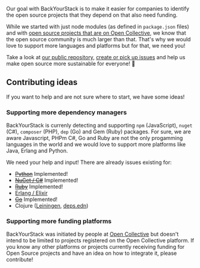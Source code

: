 Our goal with BackYourStack is to make it easier for companies to identify the open source projects that they depend on that also need funding.

While we started with just node modules (as defined in `package.json` files) and with [open source projects that are on Open Collective](https://opencollective.com/opensource), we know that the open source community is much larger than that. That's why we would love to support more languages and platforms but for that, we need you!

Take a look at [our public repository](https://github.com/backyourstack/backyourstack), [create or pick up issues](https://github.com/backyourstack/backyourstack/issues) and help us make open source more sustainable for everyone! 🙌

## Contributing ideas

If you want to help and are not sure where to start, we have some ideas!

### Supporting more dependency managers

BackYourStack is currenly detecting and supporting `npm` (JavaScript), `nuget` (C#), `composer` (PHP), `dep` (Go) and Gem (Ruby) packages. For sure, we are aware Javascript, PHPm C#, Go and Ruby are not the only progamming languages in the world and we would love to support more platforms like Java, Erlang and Python.

We need your help and input! There are already issues existing for:

- <del>[Python](https://github.com/backyourstack/backyourstack/issues/34)</del> Implemented!
- <del>[NuGet / C#](https://github.com/backyourstack/backyourstack/issues/56)</del> Implemented!
- <del>[Ruby](https://github.com/backyourstack/backyourstack/issues/60)</del> Implemented!
- [Erlang / Elixir](https://github.com/backyourstack/backyourstack/issues/68)
- <del>[Go](https://github.com/backyourstack/backyourstack/issues/75)</del> Implemented!
- Clojure ([Leiningen](https://github.com/backyourstack/backyourstack/issues/96), [deps.edn](https://github.com/backyourstack/backyourstack/issues/97))

### Supporting more funding platforms

BackYourStack was initiated by people at [Open Collective](https://opencollective.com) but doesn't intend to be limited to projects registered on the Open Collective platform. If you know any other platforms or projects currently receiving funding for Open Source projects and have an idea on how to integrate it, please contribute!
